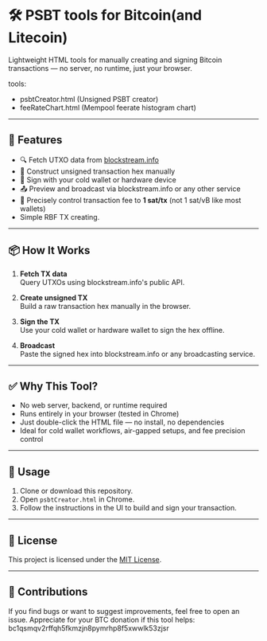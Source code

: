 # 🛠️ PSBT tools for Bitcoin(and Litecoin)

Lightweight HTML tools for manually creating and signing Bitcoin transactions — no server, no runtime, just your browser.

tools:
- psbtCreator.html (Unsigned PSBT creator) 
- feeRateChart.html (Mempool feerate histogram chart)

---

## 🚀 Features

- 🔍 Fetch UTXO data from [blockstream.info](https://blockstream.info/)
- 🧱 Construct unsigned transaction hex manually
- 🔐 Sign with your cold wallet or hardware device
- 📤 Preview and broadcast via blockstream.info or any other service
- 🎯 Precisely control transaction fee to **1 sat/tx** (not 1 sat/vB like most wallets)
-    Simple RBF TX creating.
---

## 📦 How It Works

1. **Fetch TX data**  
   Query UTXOs using blockstream.info's public API.

2. **Create unsigned TX**  
   Build a raw transaction hex manually in the browser.

3. **Sign the TX**  
   Use your cold wallet or hardware wallet to sign the hex offline.

4. **Broadcast**  
   Paste the signed hex into blockstream.info or any broadcasting service.

---

## ✅ Why This Tool?

- No web server, backend, or runtime required  
- Runs entirely in your browser (tested in Chrome)  
- Just double-click the HTML file — no install, no dependencies  
- Ideal for cold wallet workflows, air-gapped setups, and fee precision control

---

## 📁 Usage

1. Clone or download this repository.
2. Open `psbtCreator.html` in Chrome.
3. Follow the instructions in the UI to build and sign your transaction.

---

## 📜 License

This project is licensed under the [MIT License](LICENSE).

---

## 🤝 Contributions
If you find bugs or want to suggest improvements, feel free to open an issue.
Appreciate for your BTC donation if this tool helps: bc1qsmqv2rffqh5fkmzjn8pymrhp8f5xwwlk53zjsr
